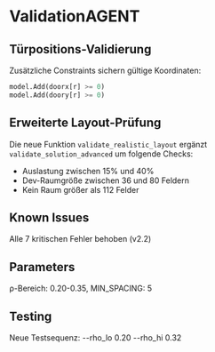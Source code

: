 # ValidationAGENT

## Türpositions-Validierung
Zusätzliche Constraints sichern gültige Koordinaten:
```python
model.Add(doorx[r] >= 0)
model.Add(doory[r] >= 0)
```

## Erweiterte Layout-Prüfung
Die neue Funktion `validate_realistic_layout` ergänzt `validate_solution_advanced`
um folgende Checks:
- Auslastung zwischen 15% und 40%
- Dev-Raumgröße zwischen 36 und 80 Feldern
- Kein Raum größer als 112 Felder

## Known Issues
Alle 7 kritischen Fehler behoben (v2.2)

## Parameters
ρ-Bereich: 0.20-0.35, MIN_SPACING: 5

## Testing
Neue Testsequenz: --rho_lo 0.20 --rho_hi 0.32
